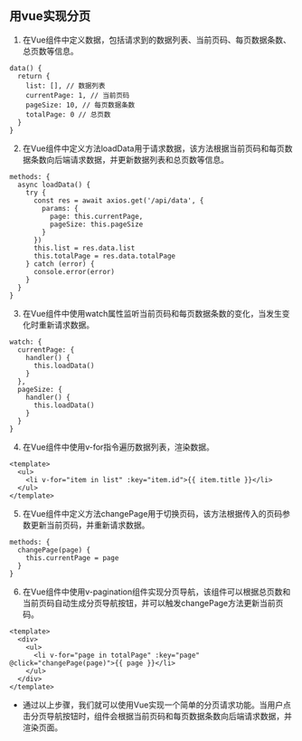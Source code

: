 ## 用vue实现分页
1. 在Vue组件中定义数据，包括请求到的数据列表、当前页码、每页数据条数、总页数等信息。
```
data() {
  return {
    list: [], // 数据列表
    currentPage: 1, // 当前页码
    pageSize: 10, // 每页数据条数
    totalPage: 0 // 总页数
  }
}
```
2. 在Vue组件中定义方法loadData用于请求数据，该方法根据当前页码和每页数据条数向后端请求数据，并更新数据列表和总页数等信息。
```
methods: {
  async loadData() {
    try {
      const res = await axios.get('/api/data', {
        params: {
          page: this.currentPage,
          pageSize: this.pageSize
        }
      })
      this.list = res.data.list
      this.totalPage = res.data.totalPage
    } catch (error) {
      console.error(error)
    }
  }
}
```
3. 在Vue组件中使用watch属性监听当前页码和每页数据条数的变化，当发生变化时重新请求数据。
```
watch: {
  currentPage: {
    handler() {
      this.loadData()
    }
  },
  pageSize: {
    handler() {
      this.loadData()
    }
  }
}
```
4. 在Vue组件中使用v-for指令遍历数据列表，渲染数据。
```
<template>
  <ul>
    <li v-for="item in list" :key="item.id">{{ item.title }}</li>
  </ul>
</template>
```
5. 在Vue组件中定义方法changePage用于切换页码，该方法根据传入的页码参数更新当前页码，并重新请求数据。
```
methods: {
  changePage(page) {
    this.currentPage = page
  }
}
```
6. 在Vue组件中使用v-pagination组件实现分页导航，该组件可以根据总页数和当前页码自动生成分页导航按钮，并可以触发changePage方法更新当前页码。
```
<template>
  <div>
    <ul>
      <li v-for="page in totalPage" :key="page" @click="changePage(page)">{{ page }}</li>
    </ul>
  </div>
</template>
```
- 通过以上步骤，我们就可以使用Vue实现一个简单的分页请求功能。当用户点击分页导航按钮时，组件会根据当前页码和每页数据条数向后端请求数据，并渲染页面。